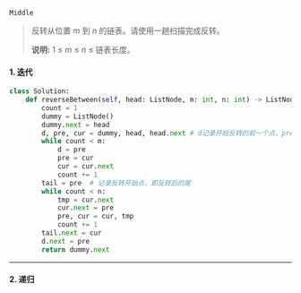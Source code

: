 `Middle`

> 反转从位置 *m* 到 *n* 的链表。请使用一趟扫描完成反转。
>
> **说明:**
> 1 ≤ *m* ≤ *n* ≤ 链表长度。

#### 1. 迭代

```python
class Solution:
    def reverseBetween(self, head: ListNode, m: int, n: int) -> ListNode:
        count = 1
        dummy = ListNode()
        dummy.next = head
        d, pre, cur = dummy, head, head.next # d记录开始反转的前一个点，pre,cur用于之后反转
        while count < m:
            d = pre
            pre = cur
            cur = cur.next
            count += 1
        tail = pre  # 记录反转开始点，即反转后的尾
        while count < n:
            tmp = cur.next
            cur.next = pre
            pre, cur = cur, tmp
            count += 1
        tail.next = cur
        d.next = pre
        return dummy.next
```

---

#### 2. 递归

```python

```

